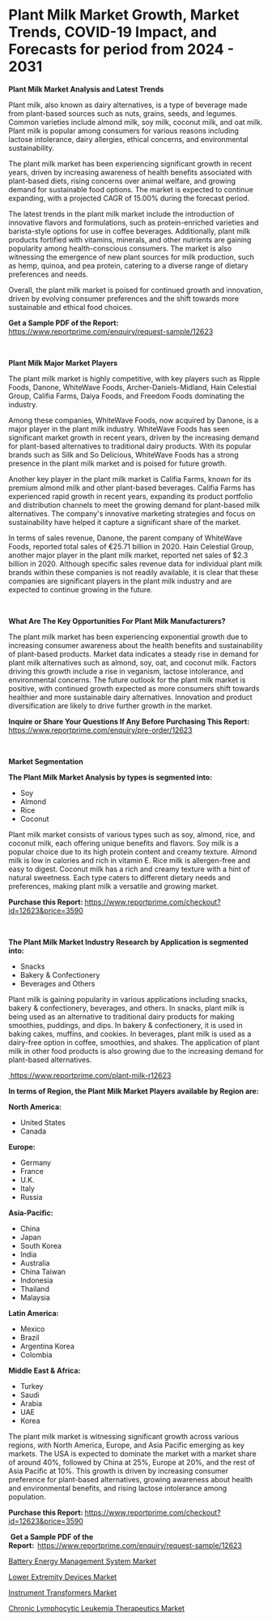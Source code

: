 <p><h1>Plant Milk Market Growth, Market Trends, COVID-19 Impact, and Forecasts for period from 2024 - 2031</h1></p><p><strong>Plant Milk Market Analysis and Latest Trends</strong></p>
<p><p>Plant milk, also known as dairy alternatives, is a type of beverage made from plant-based sources such as nuts, grains, seeds, and legumes. Common varieties include almond milk, soy milk, coconut milk, and oat milk. Plant milk is popular among consumers for various reasons including lactose intolerance, dairy allergies, ethical concerns, and environmental sustainability.</p><p>The plant milk market has been experiencing significant growth in recent years, driven by increasing awareness of health benefits associated with plant-based diets, rising concerns over animal welfare, and growing demand for sustainable food options. The market is expected to continue expanding, with a projected CAGR of 15.00% during the forecast period. </p><p>The latest trends in the plant milk market include the introduction of innovative flavors and formulations, such as protein-enriched varieties and barista-style options for use in coffee beverages. Additionally, plant milk products fortified with vitamins, minerals, and other nutrients are gaining popularity among health-conscious consumers. The market is also witnessing the emergence of new plant sources for milk production, such as hemp, quinoa, and pea protein, catering to a diverse range of dietary preferences and needs.</p><p>Overall, the plant milk market is poised for continued growth and innovation, driven by evolving consumer preferences and the shift towards more sustainable and ethical food choices.</p></p>
<p><strong>Get a Sample PDF of the Report:&nbsp;</strong> <a href="https://www.reportprime.com/enquiry/request-sample/12623">https://www.reportprime.com/enquiry/request-sample/12623</a></p>
<p>&nbsp;</p>
<p><strong>Plant Milk Major Market Players</strong></p>
<p><p>The plant milk market is highly competitive, with key players such as Ripple Foods, Danone, WhiteWave Foods, Archer-Daniels-Midland, Hain Celestial Group, Califia Farms, Daiya Foods, and Freedom Foods dominating the industry. </p><p>Among these companies, WhiteWave Foods, now acquired by Danone, is a major player in the plant milk industry. WhiteWave Foods has seen significant market growth in recent years, driven by the increasing demand for plant-based alternatives to traditional dairy products. With its popular brands such as Silk and So Delicious, WhiteWave Foods has a strong presence in the plant milk market and is poised for future growth.</p><p>Another key player in the plant milk market is Califia Farms, known for its premium almond milk and other plant-based beverages. Califia Farms has experienced rapid growth in recent years, expanding its product portfolio and distribution channels to meet the growing demand for plant-based milk alternatives. The company's innovative marketing strategies and focus on sustainability have helped it capture a significant share of the market.</p><p>In terms of sales revenue, Danone, the parent company of WhiteWave Foods, reported total sales of €25.71 billion in 2020. Hain Celestial Group, another major player in the plant milk market, reported net sales of $2.3 billion in 2020. Although specific sales revenue data for individual plant milk brands within these companies is not readily available, it is clear that these companies are significant players in the plant milk industry and are expected to continue growing in the future.</p></p>
<p>&nbsp;</p>
<p><strong>What Are The Key Opportunities For Plant Milk Manufacturers?</strong></p>
<p><p>The plant milk market has been experiencing exponential growth due to increasing consumer awareness about the health benefits and sustainability of plant-based products. Market data indicates a steady rise in demand for plant milk alternatives such as almond, soy, oat, and coconut milk. Factors driving this growth include a rise in veganism, lactose intolerance, and environmental concerns. The future outlook for the plant milk market is positive, with continued growth expected as more consumers shift towards healthier and more sustainable dairy alternatives. Innovation and product diversification are likely to drive further growth in the market.</p></p>
<p><strong>Inquire or Share Your Questions If Any Before Purchasing This Report:</strong> <a href="https://www.reportprime.com/enquiry/pre-order/12623">https://www.reportprime.com/enquiry/pre-order/12623</a></p>
<p>&nbsp;</p>
<p><strong>Market Segmentation</strong></p>
<p><strong>The Plant Milk Market Analysis by types is segmented into:</strong></p>
<p><ul><li>Soy</li><li>Almond</li><li>Rice</li><li>Coconut</li></ul></p>
<p><p>Plant milk market consists of various types such as soy, almond, rice, and coconut milk, each offering unique benefits and flavors. Soy milk is a popular choice due to its high protein content and creamy texture. Almond milk is low in calories and rich in vitamin E. Rice milk is allergen-free and easy to digest. Coconut milk has a rich and creamy texture with a hint of natural sweetness. Each type caters to different dietary needs and preferences, making plant milk a versatile and growing market.</p></p>
<p><strong>Purchase this Report:&nbsp;</strong><a href="https://www.reportprime.com/checkout?id=12623&price=3590">https://www.reportprime.com/checkout?id=12623&price=3590</a></p>
<p>&nbsp;</p>
<p><strong>The Plant Milk Market Industry Research by Application is segmented into:</strong></p>
<p><ul><li>Snacks</li><li>Bakery & Confectionery</li><li>Beverages and Others</li></ul></p>
<p><p>Plant milk is gaining popularity in various applications including snacks, bakery & confectionery, beverages, and others. In snacks, plant milk is being used as an alternative to traditional dairy products for making smoothies, puddings, and dips. In bakery & confectionery, it is used in baking cakes, muffins, and cookies. In beverages, plant milk is used as a dairy-free option in coffee, smoothies, and shakes. The application of plant milk in other food products is also growing due to the increasing demand for plant-based alternatives.</p></p>
<p><a href="https://www.reportprime.com/plant-milk-r12623">&nbsp;https://www.reportprime.com/plant-milk-r12623</a></p>
<p><strong>In terms of Region, the Plant Milk Market Players available by Region are:</strong></p>
<p>
    <p> <strong> North America: </strong>
        <ul>
            <li>United States</li>
            <li>Canada</li>
        </ul>
        </p> 
    <p> <strong> Europe: </strong>
        <ul>
            <li>Germany</li>
            <li>France</li>
            <li>U.K.</li>
            <li>Italy</li>
            <li>Russia</li>
        </ul>
        </p> 
    <p> <strong> Asia-Pacific: </strong>
        <ul>
            <li>China</li>
            <li>Japan</li>
            <li>South Korea</li>
            <li>India</li>
            <li>Australia</li>
            <li>China Taiwan</li>
            <li>Indonesia</li>
            <li>Thailand</li>
            <li>Malaysia</li>
        </ul>
        </p> 
    <p> <strong> Latin America: </strong>
        <ul>
            <li>Mexico</li>
            <li>Brazil</li>
            <li>Argentina Korea</li>
            <li>Colombia</li>
        </ul>
        </p> 
    <p> <strong> Middle East & Africa: </strong>
        <ul>
            <li>Turkey</li>
            <li>Saudi</li>
            <li>Arabia</li>
            <li>UAE</li>
            <li>Korea</li>
        </ul>
    </p>
    </p>
<p><p>The plant milk market is witnessing significant growth across various regions, with North America, Europe, and Asia Pacific emerging as key markets. The USA is expected to dominate the market with a market share of around 40%, followed by China at 25%, Europe at 20%, and the rest of Asia Pacific at 10%. This growth is driven by increasing consumer preference for plant-based alternatives, growing awareness about health and environmental benefits, and rising lactose intolerance among population.</p></p>
<p><strong>Purchase this Report: </strong><a href="https://www.reportprime.com/checkout?id=12623&price=3590">https://www.reportprime.com/checkout?id=12623&price=3590</a></p>
<p>&nbsp;<strong>Get a Sample PDF of the Report:&nbsp;&nbsp;</strong><a href="https://www.reportprime.com/enquiry/request-sample/12623">https://www.reportprime.com/enquiry/request-sample/12623</a></p>
<p><strong></strong></p>
<p><p><a href="https://github.com/markusgodoy/Market-Research-Report-List-4/blob/main/battery-energy-management-system-market.md">Battery Energy Management System Market</a></p><p><a href="https://issuu.com/reportprime-2/docs/lower-extremity-devices-market-size-2030.pptx">Lower Extremity Devices Market</a></p><p><a href="https://github.com/arionmp/Market-Research-Report-List-4/blob/main/instrument-transformers-market.md">Instrument Transformers Market</a></p><p><a href="https://issuu.com/reportprime-2/docs/chronic-lymphocytic-leukemia-therapeutics-market-s">Chronic Lymphocytic Leukemia Therapeutics Market</a></p></p>